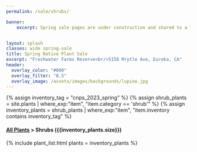 ```yaml
---
permalink: /sale/shrubs/

banner:
    excerpt: Spring sale pages are under construction and shared to a limited audience. Please don't share publicly. 


layout: splash
classes: wide spring-sale
title: Spring Native Plant Sale 
excerpt: "Freshwater Farms Reserve<br/>5158 Mrytle Ave, Eureka, CA"
header:
  overlay_color: "#000"
  overlay_filter: "0.5"
  overlay_image: /assets/images/backgrounds/lupine.jpg
---
```


<!-- Jekyll 3.9 doesnt support and/or in where_exp so we have to do this the messy way -->

{% assign inventory_tag = "cnps_2023_spring" %}
{% assign shrub_plants = site.plants | where_exp:"item",
    "item.category == 'shrub'" %}
{% assign inventory_plants = shrub_plants | where_exp:"item",
    "item.inventory contains inventory_tag" %}

<div class="hours">
    <h4><a href="/sale/all/">All Plants</a> >  Shrubs ({{inventory_plants.size}})</h4>
</div>

{% include plant_list.html 
    plants = inventory_plants
%}

